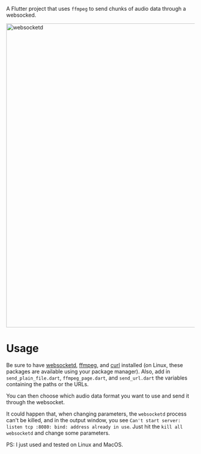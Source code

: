 A Flutter project that uses `ffmpeg` to send chunks of audio data through a websocked.

<img width="916" height="811" alt="websocketd" src="https://github.com/user-attachments/assets/49dfeb07-79ad-49d1-82af-808fe5abecb5" />

# Usage

Be sure to have [websocketd](http://websocketd.com/#download), [ffmpeg](https://www.ffmpeg.org/download.html), and [curl](https://www.google.com/url?sa=t&source=web&rct=j&opi=89978449&url=https://curl.se) installed (on Linux, these packages are available using your package manager).
Also, add in `send_plain_file.dart`, `ffmpeg_page.dart`, and `send_url.dart` the variables containing the paths or the URLs.

You can then choose which audio data format you want to use and send it through the websocket. 

It could happen that, when changing parameters, the `websocketd` process can't be killed, and in the output window, you see `Can't start server: listen tcp :8080: bind: address already in use`. Just hit the `kill all websocketd` and change some parameters.

PS: I just used and tested on Linux and MacOS.
